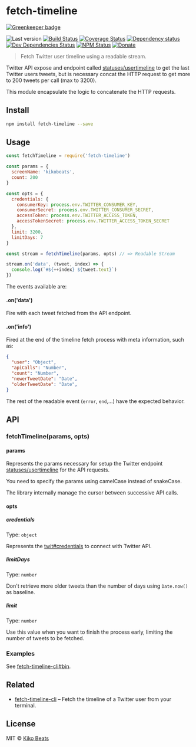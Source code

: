# fetch-timeline

[![Greenkeeper badge](https://badges.greenkeeper.io/Kikobeats/fetch-timeline.svg)](https://greenkeeper.io/)

![Last version](https://img.shields.io/github/tag/Kikobeats/fetch-timeline.svg?style=flat-square)
[![Build Status](https://img.shields.io/travis/Kikobeats/fetch-timeline/master.svg?style=flat-square)](https://travis-ci.org/Kikobeats/fetch-timeline)
[![Coverage Status](https://img.shields.io/coveralls/Kikobeats/fetch-timeline.svg?style=flat-square)](https://coveralls.io/github/Kikobeats/fetch-timeline)
[![Dependency status](https://img.shields.io/david/Kikobeats/fetch-timeline.svg?style=flat-square)](https://david-dm.org/Kikobeats/fetch-timeline)
[![Dev Dependencies Status](https://img.shields.io/david/dev/Kikobeats/fetch-timeline.svg?style=flat-square)](https://david-dm.org/Kikobeats/fetch-timeline#info=devDependencies)
[![NPM Status](https://img.shields.io/npm/dm/fetch-timeline.svg?style=flat-square)](https://www.npmjs.org/package/fetch-timeline)
[![Donate](https://img.shields.io/badge/donate-paypal-blue.svg?style=flat-square)](https://paypal.me/Kikobeats)


> Fetch Twitter user timeline using a readable stream.

Twitter API expose and endpoint called [statuses/usertimeline](https://dev.twitter.com/rest/reference/get/statuses/user_timeline) to get the last Twitter users tweets, but is necessary concat the HTTP
request to get more to 200 tweets per call (max to 3200).

This module encapsulate the logic to concatenate the HTTP requests.

## Install

```bash
npm install fetch-timeline --save
```

## Usage

```js
const fetchTimeline = require('fetch-timeline')

const params = {
  screenName: 'kikobeats',
  count: 200
}

const opts = {
  credentials: {
    consumerKey: process.env.TWITTER_CONSUMER_KEY,
    consumerSecret: process.env.TWITTER_CONSUMER_SECRET,
    accessToken: process.env.TWITTER_ACCESS_TOKEN,
    accessTokenSecret: process.env.TWITTER_ACCESS_TOKEN_SECRET
  },
  limit: 3200,
  limitDays: 7
}

const stream = fetchTimeline(params, opts) // => Readable Stream

stream.on('data', (tweet, index) => {
  console.log(`#${++index} ${tweet.text}`)
})
```

The events available are:

#### .on('data')

Fire with each tweet fetched from the API endpoint.

#### .on('info')

Fired at the end of the timeline fetch process with meta information, such as:

```json
{
  "user": "Object",
  "apiCalls": "Number",
  "count": "Number",
  "newerTweetDate": "Date",
  "olderTweetDate": "Date",
}
```

The rest of the readable event (`error`, `end`,...) have the expected behavior.

## API

### fetchTimeline(params, opts)

#### params

Represents the params necessary for setup the Twitter endpoint [statuses/usertimeline](https://dev.twitter.com/rest/reference/get/statuses/user_timeline) for the API requests.

You need to specify the params using camelCase instead of snakeCase.

The library internally manage the cursor between successive API calls.

#### opts

##### credentials
Type: `object`


Represents the [twit#credentials](https://github.com/ttezel/twit#var-t--new-twitconfig) to connect with Twitter API.

##### limitDays
Type: `number`

Don't retrieve more older tweets than the number of days using `Date.now()` as baseline.

##### limit
Type: `number`

Use this value when you want to finish the process early, limiting the number of tweets to be fetched.

### Examples

See [fetch-timeline-cli#bin](https://github.com/Kikobeats/fetch-timeline-cli/blob/master/bin/index.js#L116-L146).

## Related

- [fetch-timeline-cli](https://github.com/Kikobeats/fetch-timeline-cli) – Fetch the timeline of a Twitter user from your terminal.

## License

MIT © [Kiko Beats](http://kikobeats.com)
